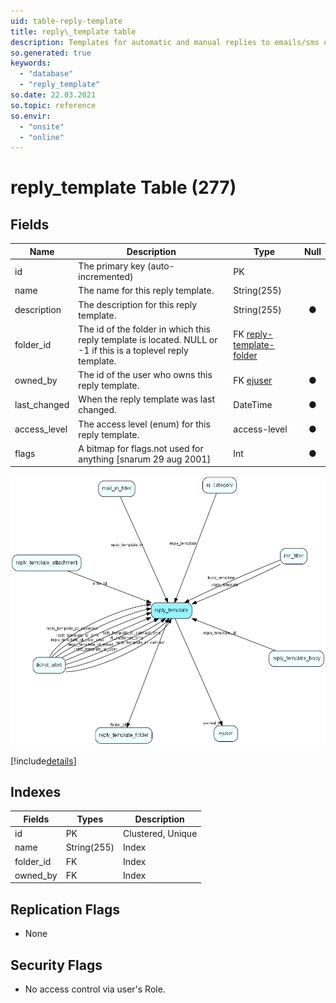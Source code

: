 ```yaml
---
uid: table-reply-template
title: reply\_template table
description: Templates for automatic and manual replies to emails/sms organized hierachically
so.generated: true
keywords:
  - "database"
  - "reply_template"
so.date: 22.03.2021
so.topic: reference
so.envir:
  - "onsite"
  - "online"
---
```


# reply\_template Table (277)

## Fields

| Name | Description | Type | Null |
|------|-------------|------|:----:|
|id|The primary key (auto-incremented)|PK| |
|name|The name for this reply template.|String(255)| |
|description|The description for this reply template.|String(255)|&#x25CF;|
|folder\_id|The id of the folder in which this reply template is located. NULL or -1 if this is a toplevel reply template.|FK [reply-template-folder](reply-template-folder.md)| |
|owned\_by|The id of the user who owns this reply template.|FK [ejuser](ejuser.md)|&#x25CF;|
|last\_changed|When the reply template was last changed.|DateTime|&#x25CF;|
|access\_level|The access level (enum) for this reply template.|access-level|&#x25CF;|
|flags|A bitmap for flags.not used for anything [snarum 29 aug 2001]|Int|&#x25CF;|


![reply_template table relationship diagram](./media/reply_template.png)

[!include[details](./includes/reply-template.md)]

## Indexes

| Fields | Types | Description |
|--------|-------|-------------|
|id |PK |Clustered, Unique |
|name |String(255) |Index |
|folder\_id |FK |Index |
|owned\_by |FK |Index |

## Replication Flags

* None

## Security Flags

* No access control via user's Role.

